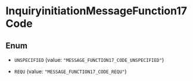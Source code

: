 

# InquiryinitiationMessageFunction17Code

## Enum


* `UNSPECIFIED` (value: `"MESSAGE_FUNCTION17_CODE_UNSPECIFIED"`)

* `REQU` (value: `"MESSAGE_FUNCTION17_CODE_REQU"`)



